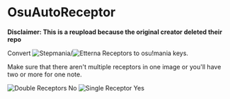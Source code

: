 # OsuAutoReceptor

**Disclaimer: This is a reupload because the original creator deleted their repo**

Convert ![Stepmania](https://www.stepmania.com)/![Etterna](https://etternaonline.com) Receptors to osu!mania keys.

Make sure that there aren't multiple receptors in one image or you'll have two or more for one note.

![Double Receptors No](https://i.imgur.com/Gx3SMG9.png) ![Single Receptor Yes](https://i.imgur.com/1PqSW6u.png)
